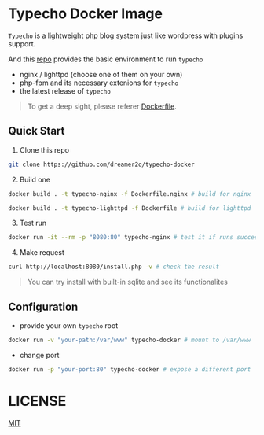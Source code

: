 # Typecho Docker Image

`Typecho` is a lightweight php blog system just like wordpress with plugins support.

And this [repo](#) provides the basic environment to run `typecho`
 - nginx / lighttpd (choose one of them on your own)
 - php-fpm and its necessary extenions for `typecho`
 - the latest release of `typecho`

> To get a deep sight, please referer [Dockerfile](Dockerfile).

## Quick Start

1. Clone this repo

```bash
git clone https://github.com/dreamer2q/typecho-docker
```

2. Build one

```bash
docker build . -t typecho-nginx -f Dockerfile.nginx # build for nginx

docker build . -t typecho-lighttpd -f Dockerfile # build for lighttpd
```

3. Test run
  
```bash
docker run -it --rm -p "8080:80" typecho-nginx # test it if runs successfully
```

4. Make request

```bash
curl http://localhost:8080/install.php -v # check the result
```

> You can try install with built-in sqlite and see its functionalites

## Configuration

- provide your own `typecho` root

```bash
docker run -v "your-path:/var/www" typecho-docker # mount to /var/www
```

- change port

```bash
docker run -p "your-port:80" typecho-docker # expose a different port
```

# LICENSE

[MIT](LICENSE)
